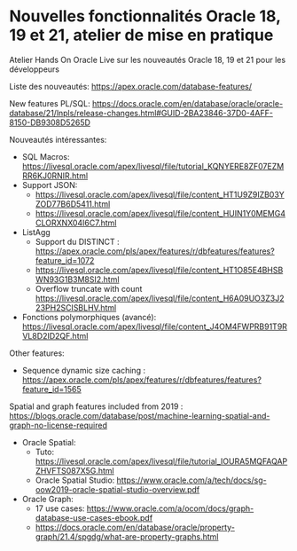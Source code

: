 # Nouvelles fonctionnalités Oracle 18, 19 et 21, atelier de mise en pratique

Atelier Hands On Oracle Live sur les nouveautés Oracle 18, 19 et 21 pour les développeurs

Liste des nouveautés: https://apex.oracle.com/database-features/

New features PL/SQL: https://docs.oracle.com/en/database/oracle/oracle-database/21/lnpls/release-changes.html#GUID-2BA23846-37D0-4AFF-8150-DB9308D5265D

Nouveautés intéressantes:
- SQL Macros: https://livesql.oracle.com/apex/livesql/file/tutorial_KQNYERE8ZF07EZMRR6KJ0RNIR.html
- Support JSON:
  - https://livesql.oracle.com/apex/livesql/file/content_HT1U9Z9IZB03YZOD77B6D5411.html
  - https://livesql.oracle.com/apex/livesql/file/content_HUIN1Y0MEMG4CLORXNX04I6C7.html
- ListAgg
  - Support du DISTINCT : https://apex.oracle.com/pls/apex/features/r/dbfeatures/features?feature_id=1072
  - https://livesql.oracle.com/apex/livesql/file/content_HT1O85E4BHSBWN93G1B3M8SI2.html
  - Overflow truncate with count https://livesql.oracle.com/apex/livesql/file/content_H6A09UO3Z3J223PH2SCISBLHV.html
- Fonctions polymorphiques (avancé): https://livesql.oracle.com/apex/livesql/file/content_J4OM4FWPRB91T9RVL8D2ID2QF.html

Other features:
- Sequence dynamic size caching : https://apex.oracle.com/pls/apex/features/r/dbfeatures/features?feature_id=1565

Spatial and graph features included from 2019 : https://blogs.oracle.com/database/post/machine-learning-spatial-and-graph-no-license-required
- Oracle Spatial: 
  - Tuto: https://livesql.oracle.com/apex/livesql/file/tutorial_IOURA5MQFAQAPZHVFTS087X5G.html
  - Oracle Spatial Studio: https://www.oracle.com/a/tech/docs/sg-oow2019-oracle-spatial-studio-overview.pdf
- Oracle Graph: 
  - 17 use cases: https://www.oracle.com/a/ocom/docs/graph-database-use-cases-ebook.pdf
  - https://docs.oracle.com/en/database/oracle/property-graph/21.4/spgdg/what-are-property-graphs.html
